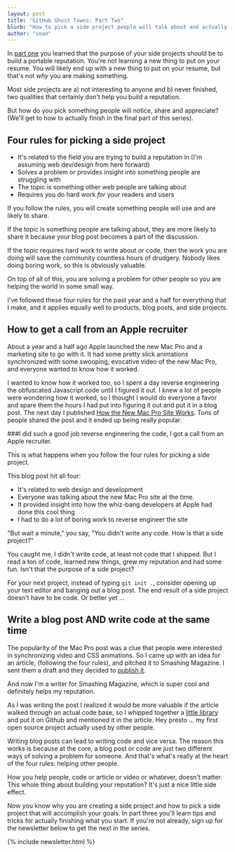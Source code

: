 ```yaml
---
layout: post
title: "GitHub Ghost Towns: Part Two"
blurb: "How to pick a side project people will talk about and actually use."
author: "sean"
---
```


In [part one](blog/2015/01/15/github-ghost-towns/) you learned that the purpose of your side projects should be to build a portable reputation. You're not learning a new thing to put on your resume. You will likely end up with a new thing to put on your resume, but that's not *why* you are making something.

Most side projects are a) not interesting to anyone and b) never finished, two qualities that certainly don't help you build a reputation.

But how do you pick something people will notice, share and appreciate? (We'll get to how to actually finish in the final part of this series).

Four rules for picking a side project
------------------------------
* It's related to the field you are trying to build a reputation in (I'm assuming web dev/design from here forward)
* Solves a problem or provides insight into something people are struggling with
* The topic is something other web people are talking about
* Requires you do hard work *for* your readers and users

If you follow the rules, you will create something people will use and are likely to share.

If the topic is something people are talking about, they are more likely to share it because your blog post becomes a part of the discussion.

If the topic requires hard work to write about or code, then the work you are doing will save the community countless hours of drudgery. Nobody likes doing boring work, so this is obviously valuable.

On top of all of this, you are solving a problem for other people so you are helping the world in some small way.

I've followed these four rules for the past year and a half for everything that I make, and it applies equally well to products, blog posts, and side projects.

How to get a call from an Apple recruiter
------------------------------

About a year and a half ago Apple launched the new Mac Pro and a marketing site to go with it. It had some pretty slick animations synchronized with some swooping, evocative video of the new Mac Pro, and everyone wanted to know how it worked.

I wanted to know how it worked too, so I spent a day reverse engineering the obfuscated Javascript code until I figured it  out. I knew a lot of people were wondering how it worked, so I thought I would do everyone a favor and spare them the hours I had put into figuring it out and put it in a blog post. The next day I published  [How the New Mac Pro Site Works](/blog/2013/06/11/mac-pro/). Tons of people shared the post and it ended up being really popular.

###I did such a good job reverse engineering the code, I got a call from an Apple recruiter.

This is what happens when you follow the four rules for picking a side project.

This blog post hit all four:

* It's related to web design and development
* Everyone was talking about the new Mac Pro site at the time.
* It provided insight into how the whiz-bang developers at Apple had done this cool thing
* I had to do a lot of boring work to reverse engineer the site

"But wait a minute," you say, "You didn't write any code. How is that a side project?"

You caught me, I didn't write code, at least not code that I shipped. But I read a ton of code, learned new things, grew my reputation and had some fun. Isn't that the purpose of a side project?

For your next project, instead of typing `git init .`, consider opening up your text editor and banging out a blog post. The end result of a side project doesn't have to be code. Or better yet ...

Write a blog post AND write code at the same time
------------------------------

The popularity of the Mac Pro post was a clue that people were interested in synchronizing video and CSS animations. So I came up with an idea for an article, (following the four rules), and pitched it to Smashing Magazine. I sent them a draft and they decided to [publish it](http://www.smashingmagazine.com/2013/11/18/the-future-of-video-in-web-design/).

And now I'm a writer for Smashing Magazine, which is super cool and definitely helps my reputation. 

As I was writing the post I realized it would be more valuable if the article walked through an actual code base, so I whipped together a [little library](https://github.com/sfioritto/charlie.js) and put it on Github and mentioned it in the article. Hey presto ... my first open source project actually used by other people.

Writing blog posts can lead to writing code and vice versa. The reason this works is because at the core, a blog post or code are just two different ways of solving a problem for someone. And that's what's really at the heart of the four rules: helping other people.

How you help people, code or article or video or whatever, doesn't matter. This whole thing about building your reputation? It's just a nice little side effect.

Now you know why you are creating a side project and how to pick a side project that will accomplish your goals. In part three you'll learn tips and tricks for actually finishing what you start. If you're not already, sign up for the newsletter below to get the next in the series.

{% include newsletter.html %}
